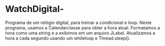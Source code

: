 # WatchDigital-
Programa de um relógio digital, para treinar a condicional e loop. Neste programa, usamos a Calendarclasse para obter a hora atual. Formatamos a hora como uma string e a exibimos em um arquivo JLabel. Atualizamos a hora a cada segundo usando um whileloop e Thread.sleep().

